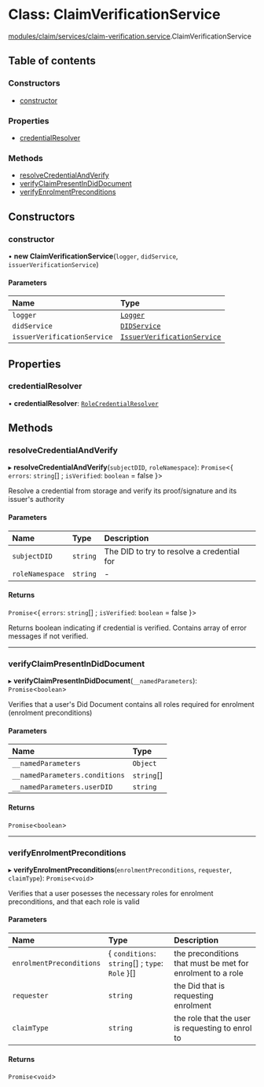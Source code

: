# Class: ClaimVerificationService

[modules/claim/services/claim-verification.service](../modules/modules_claim_services_claim_verification_service.md).ClaimVerificationService

## Table of contents

### Constructors

- [constructor](modules_claim_services_claim_verification_service.ClaimVerificationService.md#constructor)

### Properties

- [credentialResolver](modules_claim_services_claim_verification_service.ClaimVerificationService.md#credentialresolver)

### Methods

- [resolveCredentialAndVerify](modules_claim_services_claim_verification_service.ClaimVerificationService.md#resolvecredentialandverify)
- [verifyClaimPresentInDidDocument](modules_claim_services_claim_verification_service.ClaimVerificationService.md#verifyclaimpresentindiddocument)
- [verifyEnrolmentPreconditions](modules_claim_services_claim_verification_service.ClaimVerificationService.md#verifyenrolmentpreconditions)

## Constructors

### constructor

• **new ClaimVerificationService**(`logger`, `didService`, `issuerVerificationService`)

#### Parameters

| Name | Type |
| :------ | :------ |
| `logger` | [`Logger`](modules_logger_logger_service.Logger.md) |
| `didService` | [`DIDService`](modules_did_did_service.DIDService.md) |
| `issuerVerificationService` | [`IssuerVerificationService`](modules_claim_services_issuer_verification_service.IssuerVerificationService.md) |

## Properties

### credentialResolver

• **credentialResolver**: [`RoleCredentialResolver`](modules_claim_resolvers_credential_resolver.RoleCredentialResolver.md)

## Methods

### resolveCredentialAndVerify

▸ **resolveCredentialAndVerify**(`subjectDID`, `roleNamespace`): `Promise`<{ `errors`: `string`[] ; `isVerified`: `boolean` = false }\>

Resolve a credential from storage and verify its proof/signature and its issuer's authority

#### Parameters

| Name | Type | Description |
| :------ | :------ | :------ |
| `subjectDID` | `string` | The DID to try to resolve a credential for |
| `roleNamespace` | `string` | - |

#### Returns

`Promise`<{ `errors`: `string`[] ; `isVerified`: `boolean` = false }\>

Returns boolean indicating if credential is verified. Contains array of error messages if not verified.

___

### verifyClaimPresentInDidDocument

▸ **verifyClaimPresentInDidDocument**(`__namedParameters`): `Promise`<`boolean`\>

Verifies that a user's Did Document contains all roles required for enrolment (enrolment preconditions)

#### Parameters

| Name | Type |
| :------ | :------ |
| `__namedParameters` | `Object` |
| `__namedParameters.conditions` | `string`[] |
| `__namedParameters.userDID` | `string` |

#### Returns

`Promise`<`boolean`\>

___

### verifyEnrolmentPreconditions

▸ **verifyEnrolmentPreconditions**(`enrolmentPreconditions`, `requester`, `claimType`): `Promise`<`void`\>

Verifies that a user posesses the necessary roles for enrolment preconditions, and that each role is valid

#### Parameters

| Name | Type | Description |
| :------ | :------ | :------ |
| `enrolmentPreconditions` | { `conditions`: `string`[] ; `type`: `Role`  }[] | the preconditions that must be met for enrolment to a role |
| `requester` | `string` | the Did that is requesting enrolment |
| `claimType` | `string` | the role that the user is requesting to enrol to |

#### Returns

`Promise`<`void`\>
